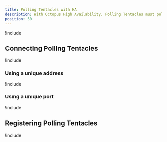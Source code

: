 ```yaml
---
title: Polling Tentacles with HA
description: With Octopus High Availability, Polling Tentacles must poll all of the Octopus Server nodes in your configuration.
position: 50
---
```


!include <polling-tentacles-and-ha>

## Connecting Polling Tentacles

!include <polling-tentacles-and-ha-connecting>

### Using a unique address

!include <polling-tentacles-connection-same-port>

### Using a unique port

!include <polling-tentacles-connection-different-ports>

## Registering Polling Tentacles

!include <polling-tentacles-and-ha-registering>